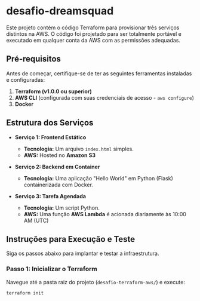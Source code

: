 # desafio-dreamsquad


Este projeto contém o código Terraform para provisionar três serviços distintos na AWS. O código foi projetado para ser totalmente portável e executado em qualquer conta da AWS com as permissões adequadas.

## Pré-requisitos

Antes de começar, certifique-se de ter as seguintes ferramentas instaladas e configuradas:

1.  **Terraform (v1.0.0 ou superior)**
2.  **AWS CLI** (configurada com suas credenciais de acesso - `aws configure`)
3.  **Docker**

## Estrutura dos Serviços

* **Serviço 1: Frontend Estático**
    * **Tecnologia:** Um arquivo `index.html` simples.
    * **AWS:** Hosted no **Amazon S3**

* **Serviço 2: Backend em Container**
    * **Tecnologia:** Uma aplicação "Hello World" em Python (Flask) containerizada com Docker.


* **Serviço 3: Tarefa Agendada**
    * **Tecnologia:** Um script Python.
    * **AWS:** Uma função **AWS Lambda** é acionada diariamente às 10:00 AM (UTC) 

## Instruções para Execução e Teste

Siga os passos abaixo para implantar e testar a infraestrutura.

### Passo 1: Inicializar o Terraform

Navegue até a pasta raiz do projeto (`desafio-terraform-aws/`) e execute:

```sh
terraform init
